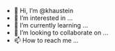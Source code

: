- 👋 Hi, I’m @khaustein
- 👀 I’m interested in ...
- 🌱 I’m currently learning ...
- 💞️ I’m looking to collaborate on ...
- 📫 How to reach me ...

<!---
khaustein/khaustein is a ✨ special ✨ repository because its `README.md` (this file) appears on your GitHub profile.
You can click the Preview link to take a look at your changes.
--->
